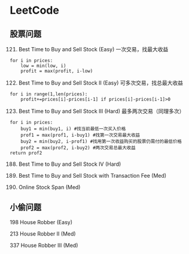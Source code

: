 # LeetCode

## 股票问题
121.	Best Time to Buy and Sell Stock (Easy)
一次交易，找最大收益
```
for i in prices:
    low = min(low, i)
    profit = max(profit, i-low)
```

122.	Best Time to Buy and Sell Stock II (Easy)
可多次交易，找总最大收益
```
for i in range(1,len(prices):
    profit+=prices[i]-prices[i-1] if prices[i]-prices[i-1]>0
```

123.  Best Time to Buy and Sell Stock III (Hard)
最多两次交易（同理多次）
```
for i in prices:
    buy1 = min(buy1, i) #找当前最低一次买入价格
    prof1 = max(prof1, i-buy1) #找第一次交易最大收益
    buy2 = min(buy2, i-prof1) #找用第一次收益购买的股票仍需付的最低价格
    prof2 = max(prof2, i-buy2) #两次交易总最大收益
return prof2
```

188.  Best Time to Buy and Sell Stock IV (Hard)

714.	Best Time to Buy and Sell Stock with Transaction Fee (Med)

901.	Online Stock Span (Med)


## 小偷问题
198	House Robber (Easy)

213	House Robber II (Med)

337	House Robber III (Med)




